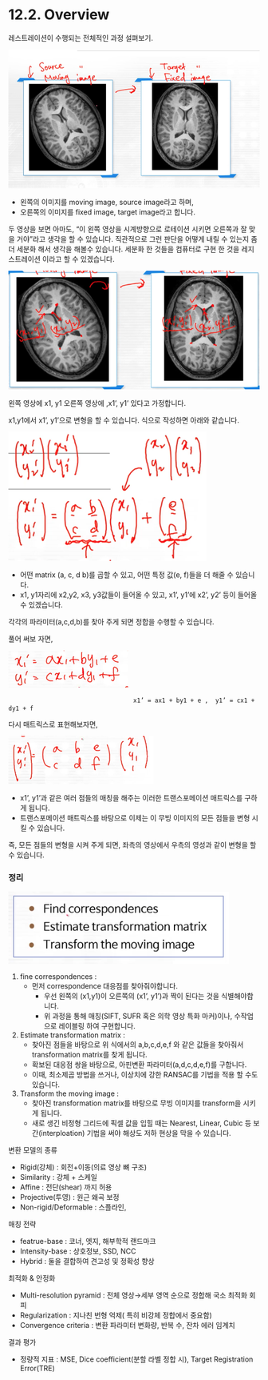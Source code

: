 # 12.2. Overview

레스트레이션이 수행되는 전체적인 과정 설펴보기.

![스크린샷 2025-06-25 14.04.17.png](/assets/의료인공지능/12_2_Overview/image.png)

- 왼쪽의 이미지를 moving image, source image라고 하며,
- 오른쪽의 이미지를 fixed image, target image라고 합니다.

두 영상을 보면 아마도, “이 왼쪽 영상을 시계방향으로 로테이션 시키면 오른쪽과 잘 맞을 거야”라고 생각을 할 수 있습니다. 직관적으로 그런 판단을 어떻게 내릴 수 있는지 좀 더 세분화 해서 생각을 해볼수 있습니다. 
세분화 한 것들을 컴퓨터로 구현 한 것을 레지스트레이션 이라고 할 수 있겠습니다.

![스크린샷 2025-06-25 14.12.42.png](/assets/의료인공지능/12_2_Overview/image_1.png)

왼쪽 영상에 x1, y1 오른쪽 영상에 ,x1’, y1’ 있다고 가정합니다.

x1,y1에서 x1’, y1’으로 변형을 할 수 있습니다. 식으로 작성하면 아래와 같습니다.

![스크린샷 2025-06-25 14.14.19.png](/assets/의료인공지능/12_2_Overview/image_2.png)

- 어떤 matrix (a, c, d b)를 곱할 수 있고, 어떤 특정 값(e, f)들을 더 해줄 수 있습니다.
- x1, y1자리에 x2,y2, x3, y3값들이 들어올 수 있고, x1’, y1’에 x2’, y2’ 등이 들어올 수 있겠습니다.

각각의 파라미터(a,c,d,b)를 찾아 주게 되면 정합을 수행할 수 있습니다.

풀어 써보 자면,

![스크린샷 2025-06-25 14.38.52.png](/assets/의료인공지능/12_2_Overview/image_4.png)

                                       x1’ = ax1 + by1 + e ,  y1’ = cx1 + dy1 + f

다시 매트릭스로 표현해보자면, 

![스크린샷 2025-06-25 14.38.22.png](/assets/의료인공지능/12_2_Overview/image_3.png)

- x1’, y1’과 같은 여러 점들의 매칭을 해주는 이러한 트랜스포메이션 매트릭스를 구하게 됩니다.
- 트랜스포메이션 매트릭스를 바탕으로 이제는 이 무빙 이미지의 모든 점들을 변형 시킬 수 있습니다.

즉, 모든 점들의 변형을 시켜 주게 되면, 좌측의 영상에서 우측의 영성과 같이 변형을 할 수 있습니다.

### 정리

![스크린샷 2025-06-25 14.50.09.png](/assets/의료인공지능/12_2_Overview/image_5.png)

1. fine correspondences :
    - 먼저 correspondence 대응점를 찾아줘야합니다.
        - 우선 왼쪽의 (x1,y1)이 오른쪽의 (x1’, y1’)과 짝이 된다는 것을 식별해야합니다.
        - 위 과정을 통해 매칭(SIFT, SUFR 혹은 의학 영상 특화 마커)이나, 수작업으로 레이블링 하여 구현합니다.
2. Estimate transformation matrix :
    - 찾아진 점들을 바탕으로 위 식에서의 a,b,c,d,e,f 와 같은 값들을 찾아줘서 transformation matrix를 찾게 됩니다.
    - 확보된 대응점 쌍을 바탕으로, 아핀변환 파라미터(a,d,c,d,e,f)를 구합니다.
    - 이때, 최소제곱 방법을 쓰거나, 이상치에 강한 RANSAC를 기법을 적용 할 수도 있습니다.
3. Transform the moving image : 
    - 찾아진 transformation matrix를 바탕으로 무빙 이미지를 transform을 시키게 됩니다.
    - 새로 생긴 비정형 그리드에 픽셀 값을 입힐 때는 Nearest, Linear, Cubic 등 보간(interploation) 기법을 써야 해상도 저하 현상을 막을 수 있습니다.

변환 모델의 종류

- Rigid(강체) : 회전+이동(의료 영상 뼈 구조)
- Similarity : 강체 + 스케일
- Affine : 전단(shear)  까지 허용
- Projective(투영) : 원근 왜곡 보정
- Non-rigid/Deformable : 스플라인,

매칭 전략

- featrue-base : 코너, 엣지, 해부학적 랜드마크
- Intensity-base : 상호정보, SSD, NCC
- Hybrid : 둘을 결합하여 견고성 및 정확성 향상

최적화 & 안정화

- Multi-resolution pyramid : 전체 영상→세부 영역 순으로 정합해 국소 최적화 회피
- Regularization : 지나친 번형 억제( 특히 비강체 정합에서 중요함)
- Convergence criteria : 변환 파라미터 변화량, 반복 수, 잔차 에러 임계치

결과 평가

- 정량적 지표  : MSE, Dice coefficient(분할 라벨 정합 시), Target Registration Error(TRE)